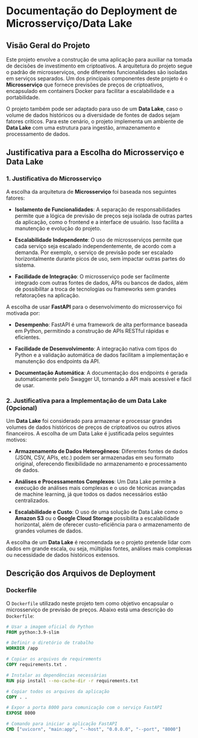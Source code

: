 # Documentação do Deployment de Microsserviço/Data Lake

## Visão Geral do Projeto

Este projeto envolve a construção de uma aplicação para auxiliar na tomada de decisões de investimento em criptoativos. A arquitetura do projeto segue o padrão de microsserviços, onde diferentes funcionalidades são isoladas em serviços separados. Um dos principais componentes deste projeto é o **Microsserviço** que fornece previsões de preços de criptoativos, encapsulado em containers Docker para facilitar a escalabilidade e a portabilidade.

O projeto também pode ser adaptado para uso de um **Data Lake**, caso o volume de dados históricos ou a diversidade de fontes de dados sejam fatores críticos. Para este cenário, o projeto implementa um ambiente de **Data Lake** com uma estrutura para ingestão, armazenamento e processamento de dados.

## Justificativa para a Escolha do Microsserviço e Data Lake

### 1. Justificativa do Microsserviço

A escolha da arquitetura de **Microsserviço** foi baseada nos seguintes fatores:

- **Isolamento de Funcionalidades**: A separação de responsabilidades permite que a lógica de previsão de preços seja isolada de outras partes da aplicação, como o frontend e a interface de usuário. Isso facilita a manutenção e evolução do projeto.
  
- **Escalabilidade Independente**: O uso de microsserviços permite que cada serviço seja escalado independentemente, de acordo com a demanda. Por exemplo, o serviço de previsão pode ser escalado horizontalmente durante picos de uso, sem impactar outras partes do sistema.

- **Facilidade de Integração**: O microsserviço pode ser facilmente integrado com outras fontes de dados, APIs ou bancos de dados, além de possibilitar a troca de tecnologias ou frameworks sem grandes refatorações na aplicação.

A escolha de usar **FastAPI** para o desenvolvimento do microsserviço foi motivada por:

- **Desempenho**: FastAPI é uma framework de alta performance baseada em Python, permitindo a construção de APIs RESTful rápidas e eficientes.
  
- **Facilidade de Desenvolvimento**: A integração nativa com tipos do Python e a validação automática de dados facilitam a implementação e manutenção dos endpoints da API.
  
- **Documentação Automática**: A documentação dos endpoints é gerada automaticamente pelo Swagger UI, tornando a API mais acessível e fácil de usar.

### 2. Justificativa para a Implementação de um Data Lake (Opcional)

Um **Data Lake** foi considerado para armazenar e processar grandes volumes de dados históricos de preços de criptoativos ou outros ativos financeiros. A escolha de um Data Lake é justificada pelos seguintes motivos:

- **Armazenamento de Dados Heterogêneos**: Diferentes fontes de dados (JSON, CSV, APIs, etc.) podem ser armazenadas em seu formato original, oferecendo flexibilidade no armazenamento e processamento de dados.
  
- **Análises e Processamentos Complexos**: Um Data Lake permite a execução de análises mais complexas e o uso de técnicas avançadas de machine learning, já que todos os dados necessários estão centralizados.

- **Escalabilidade e Custo**: O uso de uma solução de Data Lake como o **Amazon S3** ou o **Google Cloud Storage** possibilita a escalabilidade horizontal, além de oferecer custo-eficiência para o armazenamento de grandes volumes de dados.

A escolha de um **Data Lake** é recomendada se o projeto pretende lidar com dados em grande escala, ou seja, múltiplas fontes, análises mais complexas ou necessidade de dados históricos extensos.

## Descrição dos Arquivos de Deployment

### Dockerfile

O `Dockerfile` utilizado neste projeto tem como objetivo encapsular o microsserviço de previsão de preços. Abaixo está uma descrição do `Dockerfile`:

```dockerfile
# Usar a imagem oficial do Python
FROM python:3.9-slim

# Definir o diretório de trabalho
WORKDIR /app

# Copiar os arquivos de requirements
COPY requirements.txt .

# Instalar as dependências necessárias
RUN pip install --no-cache-dir -r requirements.txt

# Copiar todos os arquivos da aplicação
COPY . .

# Expor a porta 8000 para comunicação com o serviço FastAPI
EXPOSE 8000

# Comando para iniciar a aplicação FastAPI
CMD ["uvicorn", "main:app", "--host", "0.0.0.0", "--port", "8000"]

